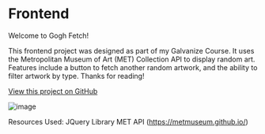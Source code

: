 # Frontend

Welcome to Gogh Fetch!

This frontend project was designed as part of my Galvanize Course. It uses the Metropolitan Museum of Art (MET) Collection API to display random art. Features include a button to fetch another random artwork, and the ability to filter artwork by type. Thanks for reading!

[View this project on GitHub](https://github.com/nateykliu/Frontend)

![image](preview.png)

Resources Used:
JQuery Library
MET API (https://metmuseum.github.io/)
